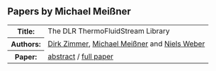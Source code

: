 ## Papers by Michael Meißner
<table><tr><th>Title:</th>
<td>The DLR ThermoFluidStream Library</td>
</tr>
<tr><th>Authors:</th>
<td>
<a href="/proceedings/authors/DirkZimmer">Dirk Zimmer</a>, <a href="/proceedings/authors/MichaelMeissner">Michael Meißner</a> and <a href="/proceedings/authors/NielsWeber">Niels Weber</a></td>
</tr>
<tr><th>Paper:</th>
<td><a href="/abstracts/abstract_3A_5">abstract</a> / <a href="/proceedings/papers/Modelica2021session3A_paper5.pdf">full paper</a></td>
</tr>
</table><br>
